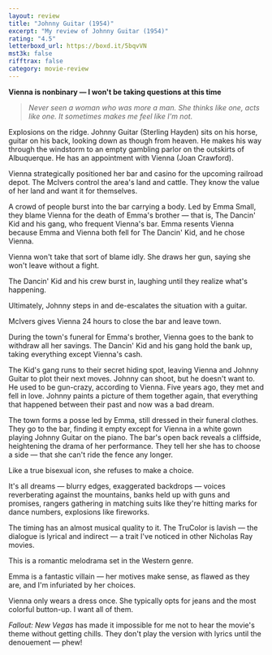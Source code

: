 ```yaml
---
layout: review
title: "Johnny Guitar (1954)"
excerpt: "My review of Johnny Guitar (1954)"
rating: "4.5"
letterboxd_url: https://boxd.it/5bqvVN
mst3k: false
rifftrax: false
category: movie-review
---
```


<b>Vienna is nonbinary — I won't be taking questions at this time</b>

<blockquote><i>Never seen a woman who was more a man. She thinks like one, acts like one. It sometimes makes me feel like I'm not.</i></blockquote>

Explosions on the ridge. Johnny Guitar (Sterling Hayden) sits on his horse, guitar on his back, looking down as though from heaven. He makes his way through the windstorm to an empty gambling parlor on the outskirts of Albuquerque. He has an appointment with Vienna (Joan Crawford).

Vienna strategically positioned her bar and casino for the upcoming railroad depot. The McIvers control the area's land and cattle. They know the value of her land and want it for themselves.

A crowd of people burst into the bar carrying a body. Led by Emma Small, they blame Vienna for the death of Emma's brother — that is, The Dancin' Kid and his gang, who frequent Vienna's bar. Emma resents Vienna because Emma and Vienna both fell for The Dancin' Kid, and he chose Vienna.

Vienna won't take that sort of blame idly. She draws her gun, saying she won't leave without a fight.

The Dancin' Kid and his crew burst in, laughing until they realize what's happening.

Ultimately, Johnny steps in and de-escalates the situation with a guitar.

McIvers gives Vienna 24 hours to close the bar and leave town.

During the town's funeral for Emma's brother, Vienna goes to the bank to withdraw all her savings. The Dancin' Kid and his gang hold the bank up, taking everything except Vienna's cash.

The Kid's gang runs to their secret hiding spot, leaving Vienna and Johnny Guitar to plot their next moves. Johnny can shoot, but he doesn't want to. He used to be gun-crazy, according to Vienna. Five years ago, they met and fell in love. Johnny paints a picture of them together again, that everything that happened between their past and now was a bad dream.

The town forms a posse led by Emma, still dressed in their funeral clothes. They go to the bar, finding it empty except for Vienna in a white gown playing Johnny Guitar on the piano. The bar's open back reveals a cliffside, heightening the drama of her performance. They tell her she has to choose a side — that she can't ride the fence any longer.

Like a true bisexual icon, she refuses to make a choice.

It's all dreams — blurry edges, exaggerated backdrops — voices reverberating against the mountains, banks held up with guns and promises, rangers gathering in matching suits like they're hitting marks for dance numbers, explosions like fireworks.

The timing has an almost musical quality to it. The TruColor is lavish — the dialogue is lyrical and indirect — a trait I've noticed in other Nicholas Ray movies.

This is a romantic melodrama set in the Western genre.

Emma is a fantastic villain — her motives make sense, as flawed as they are, and I'm infuriated by her choices.

Vienna only wears a dress once. She typically opts for jeans and the most colorful button-up. I want all of them.

<i>Fallout: New Vegas</i> has made it impossible for me not to hear the movie's theme without getting chills. They don't play the version with lyrics until the denouement — phew!
